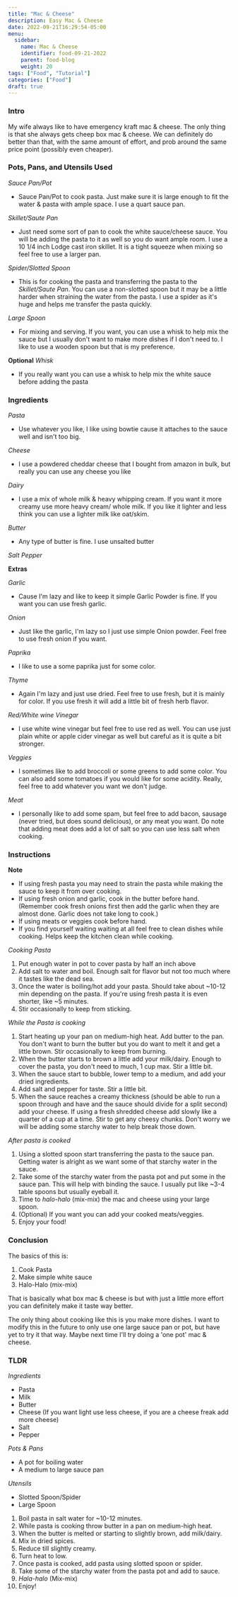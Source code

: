 ```yaml
---
title: "Mac & Cheese"
description: Easy Mac & Cheese
date: 2022-09-21T16:29:54-05:00
menu:
  sidebar:
    name: Mac & Cheese
    identifier: food-09-21-2022
    parent: food-blog
    weight: 20
tags: ["Food", "Tutorial"]
categories: ["Food"]
draft: true
---
```


### Intro

My wife always like to have emergency kraft mac & cheese.  The only thing is that she always
gets cheep box mac & cheese.  We can definitely do better than that, with the same amount of effort, and prob around the same price point (possibly even cheaper).

### Pots, Pans, and Utensils Used

*Sauce Pan/Pot*
- Sauce Pan/Pot to cook pasta.  Just make sure it is large enough to fit the water & pasta with ample space.  I use a quart sauce pan.

*Skillet/Saute Pan*
- Just need some sort of pan to cook the white sauce/cheese sauce.  You will be adding the pasta to it as well so you do want ample room.  I use a 10 1/4 inch Lodge cast iron skillet.  It is a tight squeeze when mixing so feel free to use a larger pan.

*Spider/Slotted Spoon*
- This is for cooking the pasta and transferring the pasta to the *Skillet/Saute Pan*.  You can use a non-slotted spoon but it may be a little harder when straining the water from the pasta.  I use a spider as it's huge and helps me transfer the pasta quickly.

*Large Spoon*
- For mixing and serving.  If you want, you can use a whisk to help mix the sauce but I usually don't want to make more dishes if I don't need to.  I like to use a wooden spoon but that is my preference.

**Optional**
*Whisk*
- If you really want you can use a whisk to help mix the white sauce before adding the pasta

### Ingredients 
*Pasta*
- Use whatever you like, I like using bowtie cause it attaches to the sauce well and isn't too big.

*Cheese*
- I use a powdered cheddar cheese that I bought from amazon in bulk, but really you can use any cheese you like

*Dairy*
- I use a mix of whole milk & heavy whipping cream.  If you want it more creamy use more heavy cream/ whole milk.  If you like it lighter and less think you can use a lighter milk like oat/skim.

*Butter*
- Any type of butter is fine.  I use unsalted butter

*Salt*
*Pepper*

**Extras**

*Garlic*
- Cause I'm lazy and like to keep it simple Garlic Powder is fine.  If you want you can use fresh garlic.

*Onion*
- Just like the garlic, I'm lazy so I just use simple Onion powder.  Feel free to use fresh onion if you want.

*Paprika*
- I like to use a some paprika just for some color.

*Thyme*
- Again I'm lazy and just use dried.  Feel free to use fresh, but it is mainly for color.  If you use fresh it will add a little bit of fresh herb flavor.

*Red/White wine Vinegar*
- I use white wine vinegar but feel free to use red as well.  You can use just plain white or apple cider vinegar as well but careful as it is quite a bit stronger.

*Veggies*
- I sometimes like to add broccoli or some greens to add some color.  You can also add some tomatoes if you would like for some acidity.  Really, feel free to add whatever you want we don't judge.

*Meat*
- I personally like to add some spam, but feel free to add bacon, sausage (never tried, but does sound delicious), or any meat you want.  Do note that adding meat does add a lot of salt so you can use less salt when cooking.


### Instructions

**Note**
- If using fresh pasta you may need to strain the pasta while making the sauce to keep it from over cooking.
- If using fresh onion and garlic, cook in the butter before hand.  (Remember cook fresh onions first then add the garlic when they are almost done.  Garlic does not take long to cook.)
- If using meats or veggies cook before hand.
- If you find yourself waiting waiting at all feel free to clean dishes while cooking.  Helps keep the kitchen clean while cooking.

*Cooking Pasta*
1. Put enough water in pot to cover pasta by half an inch above
2. Add salt to water and boil.  Enough salt for flavor but not too much where it tastes like the dead sea.
3. Once the water is boiling/hot add your pasta.  Should take about ~10-12 min depending on the pasta.  If you're using fresh pasta it is even shorter, like ~5 minutes.
4. Stir occasionally to keep from sticking. 

*While the Pasta is cooking*

1. Start heating up your pan on medium-high heat.  Add butter to the pan.  You don't want to burn the butter but you do want to melt it and get a little brown.  Stir occasionally to keep from burning.
2. When the butter starts to brown a little add your milk/dairy.  Enough to cover the pasta, you don't need to much, 1 cup max.  Stir a little bit.
3. When the sauce start to bubble, lower temp to a medium, and add your dried ingredients.
4. Add salt and pepper for taste. Stir a little bit.
5. When the sauce reaches a creamy thickness (should be able to run a spoon through and have and the sauce should divide for a split second) add your cheese.  If using a fresh shredded cheese add slowly like a quarter of a cup at a time. Stir to get any cheesy chunks.  Don't worry we will be adding some starchy water to help break those down.

*After pasta is cooked*
1. Using a slotted spoon start transferring the pasta to the sauce pan.  Getting water is alright as we want some of that starchy water in the sauce.
2. Take some of the starchy water from the pasta pot and put some in the sauce pan.  This will help with binding the sauce.  I usually put like ~3-4 table spoons but usually eyeball it.
3. Time to *halo-halo* (mix-mix) the mac and cheese using your large spoon.  
4. (Optional) If you want you can add your cooked meats/veggies.
5. Enjoy your food!

### Conclusion

The basics of this is:
1. Cook Pasta
2. Make simple white sauce
3. Halo-Halo (mix-mix)

That is basically what box mac & cheese is but with just a little more effort you can definitely make it taste way better.

The only thing about cooking like this is you make more dishes.  I want to modify this in the future to only use one large sauce pan or pot, but have yet to try it that way.  Maybe next time I'll try doing a 'one pot' mac & cheese.

### TLDR
*Ingredients*
- Pasta
- Milk
- Butter
- Cheese (If you want light use less cheese, if you are a cheese freak add more cheese)
- Salt
- Pepper

*Pots & Pans*
- A pot for boiling water
- A medium to large sauce pan

*Utensils*
- Slotted Spoon/Spider
- Large Spoon

1. Boil pasta in salt water for ~10-12 minutes.
2. While pasta is cooking throw butter in a pan on medium-high heat.
3. When the butter is melted or starting to slightly brown, add milk/dairy.
4. Mix in dried spices.
5. Reduce till slightly creamy.
6. Turn heat to low.
7. Once pasta is cooked, add pasta using slotted spoon or spider.
8. Take some of the starchy water from the pasta pot and add to sauce.
9. *Hala-halo* (Mix-mix)
10. Enjoy!
